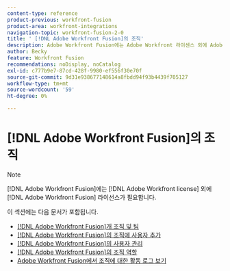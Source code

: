 ```yaml
---
content-type: reference
product-previous: workfront-fusion
product-area: workfront-integrations
navigation-topic: workfront-fusion-2-0
title: ' [!DNL Adobe Workfront Fusion]의 조직'
description: Adobe Workfront Fusion에는 Adobe Workfront 라이센스 외에 Adobe Workfront Fusion 라이센스가 필요합니다.
author: Becky
feature: Workfront Fusion
recommendations: noDisplay, noCatalog
exl-id: c777b9e7-87cd-428f-9980-ef556f30e70f
source-git-commit: 9d31e938677148614a8fbdd94f93b4439f705127
workflow-type: tm+mt
source-wordcount: '59'
ht-degree: 0%

---
```


# [!DNL Adobe Workfront Fusion]의 조직

>[!NOTE]
>
>[!DNL Adobe Workfront Fusion]에는 [!DNL Adobe Workfront license] 외에 [!DNL Adobe Workfront Fusion] 라이선스가 필요합니다.

이 섹션에는 다음 문서가 포함됩니다.

* [[!DNL Adobe Workfront Fusion]개 조직 및 팀](../../workfront-fusion/organizations/organizations-and-teams.md)
* [ [!DNL Adobe Workfront Fusion]의 조직에 사용자 추가](../../workfront-fusion/organizations/add-user-to-an-organization.md)
* [ [!DNL Adobe Workfront Fusion]의 사용자 관리](../../workfront-fusion/organizations/manage-fusion-users.md)
* [ [!DNL Adobe Workfront Fusion]의 조직 역할](../../workfront-fusion/organizations/organization-roles.md)
* [Adobe Workfront Fusion에서 조직에 대한 활동 로그 보기](/help/quicksilver/workfront-fusion/organizations/view-activity-logs-for-an-org.md)



